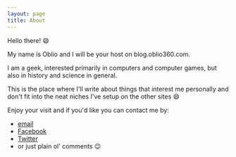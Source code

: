 ```yaml
---
layout: page
title: About
---
```


Hello there! :smile:

My name is Oblio and I will be your host on blog.oblio360.com.

I am a geek, interested primarily in computers and computer games, but also in history and science in general.

This is the place where I'll write about things that interest me personally and don't fit into the neat niches I've
setup on the other sites :smile:

Enjoy your visit and if you'd like you can contact me by:

* [email](mailto:oblio@oblio360.com)
* [Facebook](https://facebook.com/oblio360)
* [Twitter](https://twitter.com/oblio360)
* or just plain ol' comments :wink:
